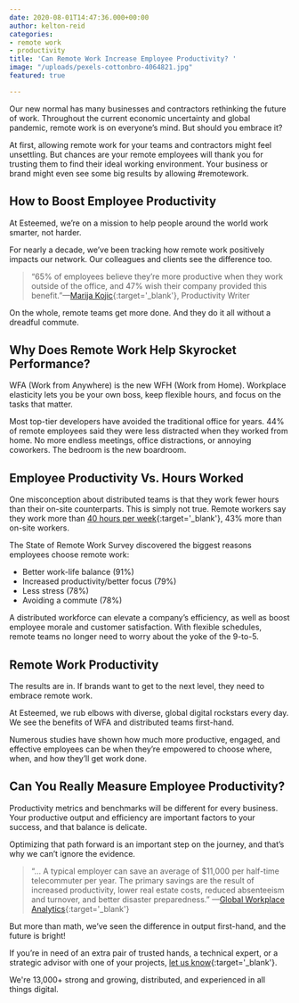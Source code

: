 ```yaml
---
date: 2020-08-01T14:47:36.000+00:00
author: kelton-reid
categories:
- remote work
- productivity
title: 'Can Remote Work Increase Employee Productivity? '
image: "/uploads/pexels-cottonbro-4064821.jpg"
featured: true

---
```

Our new normal has many businesses and contractors rethinking the future of work. Throughout the current economic uncertainty and global pandemic, remote work is on everyone’s mind. But should you embrace it?

At first, allowing remote work for your teams and contractors might feel unsettling. But chances are your remote employees will thank you for trusting them to find their ideal working environment. Your business or brand might even see some big results by allowing #remotework.

## **How to Boost Employee Productivity**

At Esteemed, we’re on a mission to help people around the world work smarter, not harder.

For nearly a decade, we’ve been tracking how remote work positively impacts our network. Our colleagues and clients see the difference too.

> “65% of employees believe they’re more productive when they work outside of the office, and 47% wish their company provided this benefit.”—[Marija Kojic](https://clockify.me/blog/productivity/increase-employee-productivity/ "Marja Kojic's Biography"){:target='_blank'}, Productivity Writer

On the whole, remote teams get more done. And they do it all without a dreadful commute.

## **Why Does Remote Work Help Skyrocket Performance?**

WFA (Work from Anywhere) is the new WFH (Work from Home). Workplace elasticity lets you be your own boss, keep flexible hours, and focus on the tasks that matter.

Most top-tier developers have avoided the traditional office for years. 44% of remote employees said they were less distracted when they worked from home. No more endless meetings, office distractions, or annoying coworkers. The bedroom is the new boardroom.

## **Employee Productivity Vs. Hours Worked**

One misconception about distributed teams is that they work fewer hours than their on-site counterparts. This is simply not true. Remote workers say they work more than [40 hours per week](https://www.owllabs.com/state-of-remote-work/2019 "Remote Work Report"){:target='_blank'}, 43% more than on-site workers.

The State of Remote Work Survey discovered the biggest reasons employees choose remote work:

* Better work-life balance (91%)
* Increased productivity/better focus (79%)
* Less stress (78%)
* Avoiding a commute (78%)

A distributed workforce can elevate a company’s efficiency, as well as boost employee morale and customer satisfaction. With flexible schedules, remote teams no longer need to worry about the yoke of the 9-to-5.

## **Remote Work Productivity**

The results are in. If brands want to get to the next level, they need to embrace remote work.

At Esteemed, we rub elbows with diverse, global digital rockstars every day. We see the benefits of WFA and distributed teams first-hand.

Numerous studies have shown how much more productive, engaged, and effective employees can be when they’re empowered to choose where, when, and how they’ll get work done.

## **Can You Really Measure Employee Productivity?**

Productivity metrics and benchmarks will be different for every business. Your productive output and efficiency are important factors to your success, and that balance is delicate.

Optimizing that path forward is an important step on the journey, and that’s why we can’t ignore the evidence.

> “... A typical employer can save an average of $11,000 per half-time telecommuter per year. The primary savings are the result of increased productivity, lower real estate costs, reduced absenteeism and turnover, and better disaster preparedness.” —[Global Workplace Analytics](https://globalworkplaceanalytics.com/telecommuting-statistics){:target='_blank'}

But more than math, we’ve seen the difference in output first-hand, and the future is bright!

If you’re in need of an extra pair of trusted hands, a technical expert, or a strategic advisor with one of your projects, [let us know](){:target='_blank'}.

We're 13,000+ strong and growing, distributed, and experienced in all things digital.